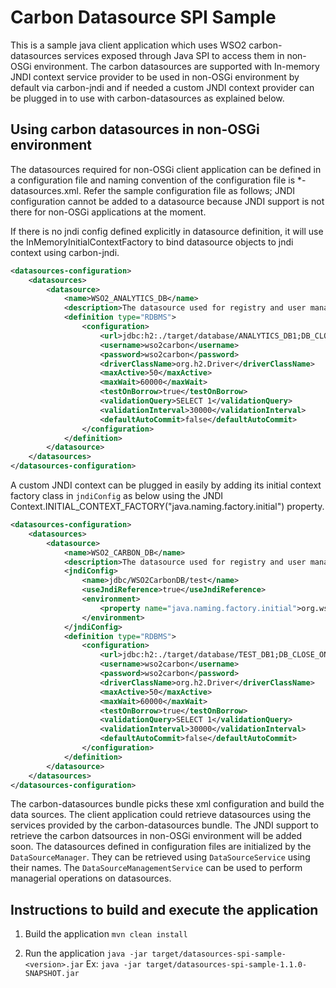 # Carbon Datasource SPI Sample

This is a sample java client application which uses WSO2 carbon-datasources services exposed through Java SPI to access them in non-OSGi environment. The carbon datasources are supported with In-memory JNDI context service provider to be used in non-OSGi environment by default via carbon-jndi and if needed a custom JNDI context provider can be plugged in to use with carbon-datasources as explained below.

## Using carbon datasources in non-OSGi environment

The datasources required for non-OSGi client application can be defined in a configuration file and naming convention of the configuration file is *-datasources.xml. Refer the sample configuration file as follows;
JNDI configuration cannot be added to a datasource because JNDI support is not there for non-OSGi applications at the moment.

If there is no jndi config defined explicitly in datasource definition, it will use the InMemoryInitialContextFactory to bind datasource objects to jndi context using carbon-jndi.

````xml
<datasources-configuration>
    <datasources>
        <datasource>
            <name>WSO2_ANALYTICS_DB</name>
            <description>The datasource used for registry and user manager</description>
            <definition type="RDBMS">
                <configuration>
                    <url>jdbc:h2:./target/database/ANALYTICS_DB1;DB_CLOSE_ON_EXIT=FALSE;LOCK_TIMEOUT=60000</url>
                    <username>wso2carbon</username>
                    <password>wso2carbon</password>
                    <driverClassName>org.h2.Driver</driverClassName>
                    <maxActive>50</maxActive>
                    <maxWait>60000</maxWait>
                    <testOnBorrow>true</testOnBorrow>
                    <validationQuery>SELECT 1</validationQuery>
                    <validationInterval>30000</validationInterval>
                    <defaultAutoCommit>false</defaultAutoCommit>
                </configuration>
            </definition>
        </datasource>
    </datasources>
</datasources-configuration>
````

A custom JNDI context can be plugged in easily by adding its initial context factory class in `jndiConfig` as below using the JNDI Context.INITIAL_CONTEXT_FACTORY("java.naming.factory.initial") property.
````xml
<datasources-configuration>
    <datasources>
        <datasource>
            <name>WSO2_CARBON_DB</name>
            <description>The datasource used for registry and user manager</description>
            <jndiConfig>
                <name>jdbc/WSO2CarbonDB/test</name>
                <useJndiReference>true</useJndiReference>
                <environment>
                    <property name="java.naming.factory.initial">org.wso2.carbon.jndi.internal.InMemoryInitialContextFactory</property>
                </environment>
            </jndiConfig>
            <definition type="RDBMS">
                <configuration>
                    <url>jdbc:h2:./target/database/TEST_DB1;DB_CLOSE_ON_EXIT=FALSE;LOCK_TIMEOUT=60000</url>
                    <username>wso2carbon</username>
                    <password>wso2carbon</password>
                    <driverClassName>org.h2.Driver</driverClassName>
                    <maxActive>50</maxActive>
                    <maxWait>60000</maxWait>
                    <testOnBorrow>true</testOnBorrow>
                    <validationQuery>SELECT 1</validationQuery>
                    <validationInterval>30000</validationInterval>
                    <defaultAutoCommit>false</defaultAutoCommit>
                </configuration>
            </definition>
        </datasource>
    </datasources>
</datasources-configuration>
````

The carbon-datasources bundle picks these xml configuration and build the data sources. The client application could retrieve datasources using the services provided by the carbon-datasources bundle. The JNDI support to retrieve the carbon datsources in non-OSGi environment will be added soon.
The datasources defined in configuration files are initialized by the `DataSourceManager`. They can be retrieved using `DataSourceService` using their names. The `DataSourceManagementService` can be used to perform managerial operations on datasources.

## Instructions to build and execute the application
1. Build the application
    `mvn clean install`
    
2. Run the application
    `java -jar target/datasources-spi-sample-<version>.jar`
   Ex: `java -jar target/datasources-spi-sample-1.1.0-SNAPSHOT.jar`